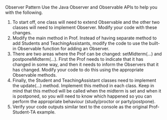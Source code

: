 Observer Pattern
Use the Java Observer and Observable APIs to help you with the following.
1. To start off, one class will need to extend Observable and the other two classes will
need to implement Observer. Modify your code with these changes.
2. Modify the main method in Prof. Instead of having separate method to add Students
and TeachingAssistants, modify the code to use the built-in Observable function for
adding an Observer.
3. There are two areas where the Prof can be changed: setMidterm(...) and
postponeMidterm(...). First the Prof needs to indicate that it has changed in some way,
and then it needs to inform the Observers that it has changed. Modify your code to do
this using the appropriate Observable methods.
4. Finally, the Student and TeachingAssistant classes need to implement the update(...)
method. Implement this method in each class. Keep in mind that this method will be
called when the midterm is set and when it is postponed, so you will need to know
which happened so you can perform the appropriate behaviour (study/proctor or
party/postpone).
5. Verify your code outputs similar text to the console as the original Prof-Student-TA
example.
